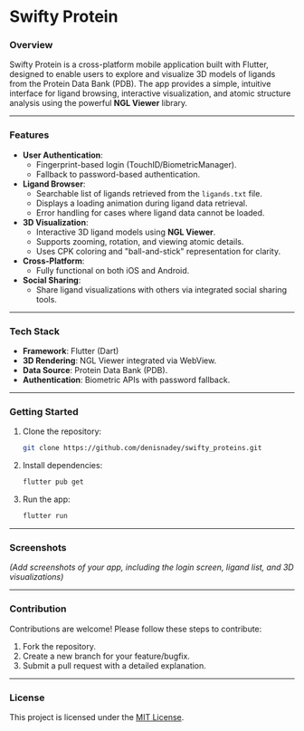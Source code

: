 # Swifty Protein

### Overview

Swifty Protein is a cross-platform mobile application built with Flutter, designed to enable users to explore and visualize 3D models of ligands from the Protein Data Bank (PDB). The app provides a simple, intuitive interface for ligand browsing, interactive visualization, and atomic structure analysis using the powerful **NGL Viewer** library.

---

### Features

- **User Authentication**:
  - Fingerprint-based login (TouchID/BiometricManager).
  - Fallback to password-based authentication.
- **Ligand Browser**:
  - Searchable list of ligands retrieved from the `ligands.txt` file.
  - Displays a loading animation during ligand data retrieval.
  - Error handling for cases where ligand data cannot be loaded.
- **3D Visualization**:
  - Interactive 3D ligand models using **NGL Viewer**.
  - Supports zooming, rotation, and viewing atomic details.
  - Uses CPK coloring and "ball-and-stick" representation for clarity.
- **Cross-Platform**:
  - Fully functional on both iOS and Android.
- **Social Sharing**:
  - Share ligand visualizations with others via integrated social sharing tools.

---

### Tech Stack

- **Framework**: Flutter (Dart)
- **3D Rendering**: NGL Viewer integrated via WebView.
- **Data Source**: Protein Data Bank (PDB).
- **Authentication**: Biometric APIs with password fallback.

---

### Getting Started

1. Clone the repository:
   ```bash
   git clone https://github.com/denisnadey/swifty_proteins.git
   ```
2. Install dependencies:
   ```bash
   flutter pub get
   ```
3. Run the app:
   ```bash
   flutter run
   ```

---

### Screenshots

_(Add screenshots of your app, including the login screen, ligand list, and 3D visualizations)_

---

### Contribution

Contributions are welcome! Please follow these steps to contribute:

1. Fork the repository.
2. Create a new branch for your feature/bugfix.
3. Submit a pull request with a detailed explanation.

---

### License

This project is licensed under the [MIT License](LICENSE).
